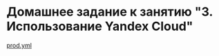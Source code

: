 # Домашнее задание к занятию "3. Использование Yandex Cloud"

[prod.yml](https://github.com/PeretyaginSA/devops-netology/blob/main/mnt-homeworks/HW-08-ansible-03-yandex/inventory/prod.yml/)








